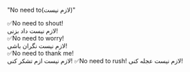  "No need to(لازم نیست)"
<br>

✅No need to shout!<br>
لازم نیست داد بزنی!<br>
✅No need to worry!<br>
لازم نیست نگران باشی!<br>
✅No need to thank me!<br>
لازم نیست ازم تشکر کنی!
✅No need to rush!
لازم نیست عجله کنی!

